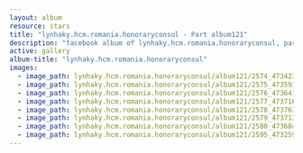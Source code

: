 ```yaml
---
layout: album
resource: stars
title: "lynhaky.hcm.romania.honoraryconsul - Part album121"
description: "facebook album of lynhaky.hcm.romania.honoraryconsul, part album121."
active: gallery
album-title: "lynhaky.hcm.romania.honoraryconsul"
images:
  - image_path: lynhaky.hcm.romania.honoraryconsul/album121/2574_473423205_1146026790214613_7786115848216338132_n.jpg
  - image_path: lynhaky.hcm.romania.honoraryconsul/album121/2575_473593451_1146026673547958_6144352386137643511_n.jpg
  - image_path: lynhaky.hcm.romania.honoraryconsul/album121/2576_473641203_1146026713547954_6598536090122096633_n.jpg
  - image_path: lynhaky.hcm.romania.honoraryconsul/album121/2577_473716304_1146026323547993_7673735917162017788_n.jpg
  - image_path: lynhaky.hcm.romania.honoraryconsul/album121/2578_473763324_1146026733547952_8434087831146667112_n.jpg
  - image_path: lynhaky.hcm.romania.honoraryconsul/album121/2579_473713956_1146026566881302_5801496664255012333_n.jpg
  - image_path: lynhaky.hcm.romania.honoraryconsul/album121/2580_473684112_1146026700214622_715722019429779359_n.jpg
  - image_path: lynhaky.hcm.romania.honoraryconsul/album121/2595_473259046_1145300140287278_4448796633516236355_n.jpg
---
```

